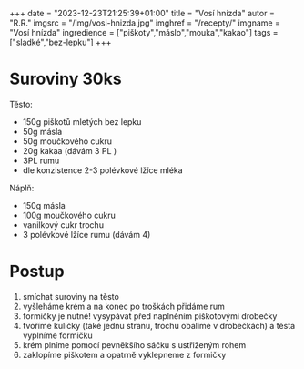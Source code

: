 +++
date = "2023-12-23T21:25:39+01:00"
title = "Vosí hnízda"
autor = "R.R."
imgsrc = "/img/vosi-hnizda.jpg"
imghref = "/recepty/"
imgname = "Vosí hnízda"
ingredience = ["piškoty","máslo","mouka","kakao"]
tags = ["sladké","bez-lepku"]
+++

# Suroviny 30ks
Těsto:
- 150g piškotů mletých bez lepku
- 50g másla
- 50g moučkového cukru
- 20g kakaa (dávám 3 PL )
- 3PL rumu
- dle konzistence 2-3 polévkové lžíce mléka 


Náplň:
- 150g másla
- 100g moučkového cukru
- vanilkový cukr trochu
- 3 polévkové lžíce rumu (dávám 4)


# Postup
1. smíchat suroviny na těsto
2. vyšleháme krém a na konec po troškách přidáme rum
3. formičky je nutné! vysypávat před naplněním piškotovými drobečky
4. tvoříme kuličky (také jednu stranu, trochu obalíme v drobečkách) a těsta vyplníme formičku
5. krém plníme pomocí pevněkšího sáčku s ustřiženým rohem
6. zaklopíme piškotem a opatrně vyklepneme z formičky





<!--
-->
